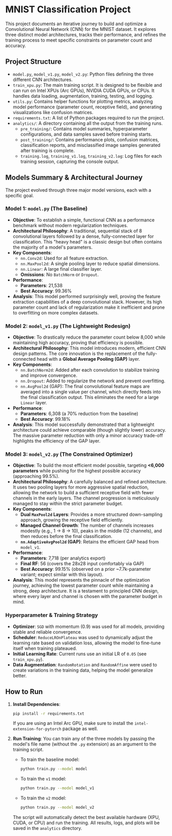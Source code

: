 # MNIST Classification Project

This project documents an iterative journey to build and optimize a Convolutional Neural Network (CNN) for the MNIST dataset. It explores three distinct model architectures, tracks their performance, and refines the training process to meet specific constraints on parameter count and accuracy.

## Project Structure

- `model.py`, `model_v1.py`, `model_v2.py`: Python files defining the three different CNN architectures.
- `train_xpu.py`: The main training script. It is designed to be flexible and can run on Intel XPUs (Arc GPUs), NVIDIA CUDA GPUs, or CPUs. It handles data loading, augmentation, training, testing, and logging.
- `utils.py`: Contains helper functions for plotting metrics, analyzing model performance (parameter count, receptive field), and generating visualizations like confusion matrices.
- `requirements.txt`: A list of Python packages required to run the project.
- `analytics/`: A directory containing all the output from the training runs.
  - `pre_training/`: Contains model summaries, hyperparameter configurations, and data samples saved before training starts.
  - `post_training/`: Contains performance plots, confusion matrices, classification reports, and misclassified image samples generated after training is complete.
  - `training.log`, `training_v1.log`, `training_v2.log`: Log files for each training session, capturing the console output.

## Models Summary & Architectural Journey

The project evolved through three major model versions, each with a specific goal.

### Model 1: `model.py` (The Baseline)

- **Objective**: To establish a simple, functional CNN as a performance benchmark without modern regularization techniques.
- **Architectural Philosophy**: A traditional, sequential stack of 8 convolutional layers followed by a dense, fully-connected layer for classification. This "heavy head" is a classic design but often contains the majority of a model's parameters.
- **Key Components**:
  - `nn.Conv2d`: Used for all feature extraction.
  - `nn.MaxPool2d`: A single pooling layer to reduce spatial dimensions.
  - `nn.Linear`: A large final classifier layer.
  - **Omissions**: No `BatchNorm` or `Dropout`.
- **Performance**:
  - **Parameters**: 21,538
  - **Best Accuracy**: 99.36%
- **Analysis**: This model performed surprisingly well, proving the feature extraction capabilities of a deep convolutional stack. However, its high parameter count and lack of regularization make it inefficient and prone to overfitting on more complex datasets.

### Model 2: `model_v1.py` (The Lightweight Redesign)

- **Objective**: To drastically reduce the parameter count below 8,000 while maintaining high accuracy, proving that efficiency is possible.
- **Architectural Philosophy**: This model introduces modern, efficient CNN design patterns. The core innovation is the replacement of the fully-connected head with a **Global Average Pooling (GAP)** layer.
- **Key Components**:
  - `nn.BatchNorm2d`: Added after each convolution to stabilize training and improve convergence.
  - `nn.Dropout`: Added to regularize the network and prevent overfitting.
  - `nn.AvgPool2d` (GAP): The final convolutional feature maps are averaged into a single value per channel, which directly feeds into the final classification output. This eliminates the need for a large `Linear` layer.
- **Performance**:
  - **Parameters**: 6,308 (a 70% reduction from the baseline)
  - **Best Accuracy**: 99.18%
- **Analysis**: This model successfully demonstrated that a lightweight architecture could achieve comparable (though slightly lower) accuracy. The massive parameter reduction with only a minor accuracy trade-off highlights the efficiency of the GAP layer.

### Model 3: `model_v2.py` (The Constrained Optimizer)

- **Objective**: To build the most efficient model possible, targeting **<6,000 parameters** while pushing for the highest possible accuracy (approaching 99.5%).
- **Architectural Philosophy**: A carefully balanced and refined architecture. It uses two pooling layers for more aggressive spatial reduction, allowing the network to build a sufficient receptive field with fewer channels in the early layers. The channel progression is meticulously managed to stay within the strict parameter budget.
- **Key Components**:
  - **Dual `MaxPool2d` Layers**: Provides a more structured down-sampling approach, growing the receptive field efficiently.
  - **Managed Channel Growth**: The number of channels increases modestly (e.g., 1 -> 8 -> 10), peaks in the middle (12 channels), and then reduces before the final classification.
  - **`nn.AdaptiveAvgPool2d` (GAP)**: Retains the efficient GAP head from `model_v1`.
- **Performance**:
  - **Parameters**: 7,718 (per analytics export)
  - **Final RF**: 56 (covers the 28x28 input comfortably via GAP)
  - **Best Accuracy**: 99.15% (observed on a prior ~7.7k-parameter variant; expect similar with this layout).
- **Analysis**: This model represents the pinnacle of the optimization journey, achieving the lowest parameter count while maintaining a strong, deep architecture. It is a testament to principled CNN design, where every layer and channel is chosen with the parameter budget in mind.

### Hyperparameter & Training Strategy

- **Optimizer**: `SGD` with momentum (0.9) was used for all models, providing stable and reliable convergence.
- **Scheduler**: `ReduceLROnPlateau` was used to dynamically adjust the learning rate based on validation loss, allowing the model to fine-tune itself when training plateaued.
- **Initial Learning Rate**: Current runs use an initial LR of `0.05` (see `train_xpu.py`).
- **Data Augmentation**: `RandomRotation` and `RandomAffine` were used to create variations in the training data, helping the model generalize better.

## How to Run

1.  **Install Dependencies**:
    ```bash
    pip install -r requirements.txt
    ```
    If you are using an Intel Arc GPU, make sure to install the `intel-extension-for-pytorch` package as well.

2.  **Run Training**:
    You can train any of the three models by passing the model's file name (without the `.py` extension) as an argument to the training script.

    - To train the baseline model:
      ```bash
      python train.py --model model
      ```
    - To train the `v1` model:
      ```bash
      python train.py --model model_v1
      ```
    - To train the `v2` model:
      ```bash
      python train.py --model model_v2
      ```

    The script will automatically detect the best available hardware (XPU, CUDA, or CPU) and run the training. All results, logs, and plots will be saved in the `analytics` directory.
